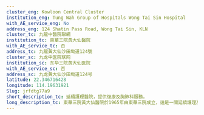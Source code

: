 ```yaml
---
cluster_eng: Kowloon Central Cluster
institution_eng: Tung Wah Group of Hospitals Wong Tai Sin Hospital
with_AE_service_eng: No
address_eng: 124 Shatin Pass Road, Wong Tai Sin, KLN
cluster_tc: 九龍中醫院聯網
institution_tc: 東華三院黃大仙醫院
with_AE_service_tc: 否
address_tc: 九龍黃大仙沙田坳道124號
cluster_sc: 九龙中医院联网
institution_sc: 东华三院黄大仙医院
with_AE_service_sc: 否
address_sc: 九龙黄大仙沙田坳道124号
latitude: 22.346716428
longitude: 114.19631921
Slug: jrfdtg77a9
short_description_tc: 延續護理醫院，提供復康及胸肺科服務。
long_description_tc: 東華三院黃大仙醫院於1965年由東華三院成立，這是一間延續護理及胸肺科疾病專科醫院，旨在提供跨科復康訓練計劃，讓病人重新融入社會。醫院亦設立了特殊計劃，照顧有需要的病人，如慢性胸肺疾病、身體殘障和患有複雜老人疾病等。此外，醫院亦提供肺結核治療服務，同時設有睡眠測試室及肺功能暨飛機搭客安全測試中心等；而老人日間醫院則為出院長者提供持續護理和治療，讓其可在家中和社區重拾新生。醫院亦於2009年2月成立「華永會」紓緩醫療中心，為末期器官衰竭及末期癌症病人提供全面優質醫護服務，使病人及家人在身、心、社、靈各方面，得到充份的關顧。在華永會及東華三院支持下，醫院亦提供結合西方醫學及傳統中醫藥治療的服務予頤養護理病房之末期癌症患者。目標為紓緩病者徵狀，並改善其晚期的生活質素。另外，2016年成立的香港賽馬會復康醫療中心，透過橫向整合模式，把所有復康設施及醫療儀器集中於同一樓層，中心亦配備多項先進設備例如懸掛式病人運送系統。
---
```

